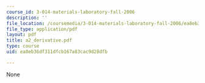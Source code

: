 ```yaml
---
course_id: 3-014-materials-laboratory-fall-2006
description: ''
file_location: /coursemedia/3-014-materials-laboratory-fall-2006/ea8eb36df311dfcb167a83cac9d28dfb_a2_derivative.pdf
file_type: application/pdf
layout: pdf
title: a2_derivative.pdf
type: course
uid: ea8eb36df311dfcb167a83cac9d28dfb

---
```

None